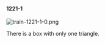 #### 1221-1
![train-1221-1-0.png](https://github.com/lil-lab/nlvr/raw/master/nlvr/train/images/78/train-1221-1-0.png "train-1221-1-0.png")

There is a box with only one triangle.